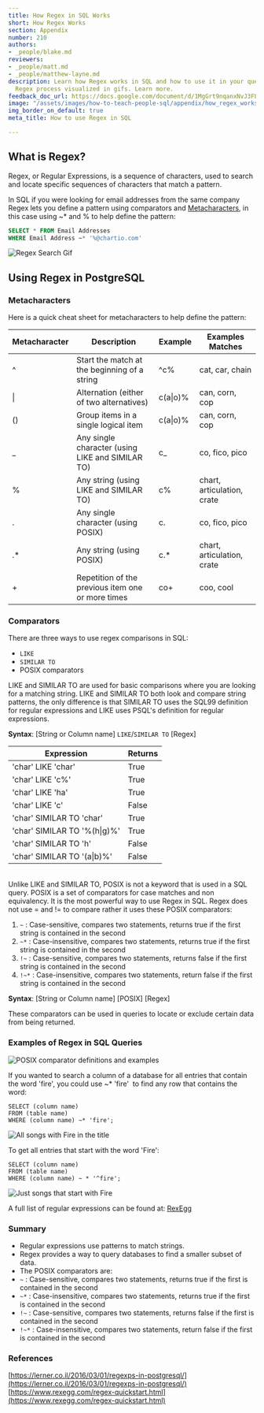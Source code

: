 ```yaml
---
title: How Regex in SQL Works
short: How Regex Works
section: Appendix
number: 210
authors:
- _people/blake.md
reviewers:
- _people/matt.md
- _people/matthew-layne.md
description: Learn how Regex works in SQL and how to use it in your queries. See the
  Regex process visualized in gifs. Learn more.
feedback_doc_url: https://docs.google.com/document/d/1MgGrt9nqanxNvJ3FLZNoBP5R0nlzksrsOQp6g5R5fcc/edit?usp=sharing
image: "/assets/images/how-to-teach-people-sql/appendix/how_regex_works/RegexGif.gif"
img_border_on_default: true
meta_title: How to use Regex in SQL

---
```

## What is Regex?

Regex, or Regular Expressions, is a sequence of characters, used to search and locate specific sequences of characters that match a pattern.

In SQL if you were looking for email addresses from the same company Regex lets you define a pattern using comparators and [Metacharacters](https://www.ibm.com/support/knowledgecenter/en/SSGU8G_12.1.0/com.ibm.dbext.doc/ids_dbxt_545.htm), in this case using \~* and % to help define the pattern:

```sql
SELECT * FROM Email Addresses
WHERE Email Address ~* '%@chartio.com'
```

![Regex Search Gif](/assets/images/how-to-teach-people-sql/appendix/how_regex_works/RegexGif.gif)

## Using Regex in PostgreSQL

### Metacharacters

Here is a quick cheat sheet for metacharacters to help define the pattern:

| Metacharacter | Description | Example | Examples Matches |
| --- | --- | --- | --- |
| ^ | Start the match at the beginning of a string | ^c% | cat, car, chain |
| \| | Alternation (either of two alternatives) | c(a\|o)% | can, corn, cop |
| () | Group items in a single logical item | c(a\|o)% | can, corn, cop |
| _ | Any single character (using LIKE and SIMILAR TO) | c_ | co, fico, pico |
| % | Any string (using LIKE and SIMILAR TO) | c% | chart, articulation, crate |
| . | Any single character (using POSIX) | c. | co, fico, pico |
| .* | Any string (using POSIX) | c.* | chart, articulation, crate |
| + | Repetition of the previous item one or more times | co+ | coo, cool |

### Comparators

There are three ways to use regex comparisons in SQL:

* `LIKE`
* `SIMILAR TO`
* POSIX comparators

LIKE and SIMILAR TO are used for basic comparisons where you are looking for a matching string. LIKE and SIMILAR TO both look and compare string patterns, the only difference is that SIMILAR TO uses the SQL99 definition for regular expressions and LIKE uses PSQL's definition for regular expressions.

**Syntax**: \[String or Column name\] `LIKE`/`SIMILAR TO` \[Regex\]

| Expression | Returns |
| --- | --- |
| 'char' LIKE 'char' | True |
| 'char' LIKE 'c%' | True |
| 'char' LIKE 'ha' | True |
| 'char' LIKE 'c' | False |
| 'char' SIMILAR TO 'char' | True |
| 'char' SIMILAR TO '%(h\|g)%' | True |
| 'char' SIMILAR TO 'h' | False |
| 'char' SIMILAR TO '(a\|b)%' | False |

<br> Unlike LIKE and SIMILAR TO, POSIX is not a keyword that is used in a SQL query. POSIX is a set of comparators for case matches and non equivalency. It is the most powerful way to use Regex in SQL. Regex does not use = and != to compare rather it uses these POSIX comparators:

1. `~` : Case-sensitive, compares two statements, returns true if the first string is contained in the second
2. `~*` : Case-insensitive, compares two statements, returns true if the first string is contained in the second
3. `!~` : Case-sensitive, compares two statements, returns false if the first string is contained in the second
4. `!~*` : Case-insensitive, compares two statements, return false if the first string is contained in the second

**Syntax**: \[String or Column name\] \[POSIX\] \[Regex\]

These comparators can be used in queries to locate or exclude certain data from being returned.

### Examples of Regex in SQL Queries

![POSIX comparator definitions and examples](/assets/images/how-to-teach-people-sql/appendix/how_regex_works/posixTable.png)

If you wanted to search a column of a database for all entries that contain the word 'fire', you could use \~* 'fire'  to find any row that contains the word:

    SELECT (column name)
    FROM (table name)
    WHERE (column name) ~* 'fire';

![All songs with Fire in the title](/assets/images/how-to-teach-people-sql/appendix/how_regex_works/allFire.png)

To get all entries that start with the word 'Fire':

    SELECT (column name)
    FROM (table name)
    WHERE (column name) ~ * '^fire';

![Just songs that start with Fire](/assets/images/how-to-teach-people-sql/appendix/how_regex_works/firstFire.png)

A full list of regular expressions can be found at: [RexEgg](https://www.rexegg.com/regex-quickstart.html)

### Summary

* Regular expressions use patterns to match strings.
* Regex provides a way to query databases to find a smaller subset of data.
* The POSIX comparators are:
* `~` : Case-sensitive, compares two statements, returns true if the first is contained in the second
* `~*` : Case-insensitive, compares two statements, returns true if the first is contained in the second
* `!~` : Case-sensitive, compares two statements, returns false if the first is contained in the second
* `!~*` : Case-insensitive, compares two statements, return false if the first is contained in the second

### References

[https://lerner.co.il/2016/03/01/regexps-in-postgresql/](https://lerner.co.il/2016/03/01/regexps-in-postgresql/)
[https://www.rexegg.com/regex-quickstart.html](https://www.rexegg.com/regex-quickstart.html)